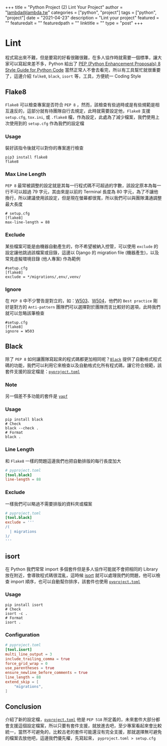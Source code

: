 +++
title = "Python Project (2) Lint Your Project"
author = "lambda@lambda.tw"
categories = ["python", "project"]
tags = ["python", "project"]
date = "2021-04-23"
description = "Lint your project"
featured = ""
featuredalt = ""
featuredpath = ""
linktitle = ""
type = "post"
+++
# Lint
程式寫出來不難，但是要寫的好看很難很難，在多人協作時就需要一個標準，讓大家可以寫起來差不多，Python 給出了 [PEP (Python Enhancement Proposals) 8 Style Guide for Python Code](https://www.python.org/dev/peps/pep-0008/) 當然正常人不會去看完，所以有工具幫忙就很重要了，這邊介紹 `falke8`, `black`, `isort` 等，工具，方便統一 Coding Style

## Flake8
`Flake8` 可以檢查專案是否符合 `PEP 8` ，然而，該檢查有些過時或是有些規範是相互違反的，這部分就有待團隊自行去規定，此時就需要設定他，`Flake8` 支援 `setup.cfg`, `tox.ini`, 或 `.flake8` 檔，作為設定，此處為了減少檔案，我們使用上次使用到的 `setup.cfg` 作為我們的設定檔

### Usage
裝好該指令後就可以對你的專案進行檢查

```shell-script
pip3 install flake8
flake8
```

### Max Line Length
`PEP 8` 最常被調整的設定就是其每一行程式碼不可超過的字數，該設定原本為每一行不可以超過 79 字元，其由來是以前的 Terminal 長度為 80 字元，為了不讓他換行，所以建議使用該設定，但是現在螢幕都很寬，所以我們可以與團隊溝通調整最大長度

```
# setup.cfg
[flake8]
max-line-length = 88
```

### Exclude
某些檔案可能是由機器自動產生的，你不希望被納入控管，可以使用 `exclude` 的設定讓他跳過該檔案或目錄，這邊以 Django 的 migration file (機器產生)，以及常見虛擬環境目錄 (他人專案) 作為範例

```
#setup.cfg
[flake8]
exclude = */migrations/,env/,venv/
```

### Ignore
在 `PEP 8` 中不少警告是對立的，如：[W503](https://www.flake8rules.com/rules/W503.html)、[W504](https://www.flake8rules.com/rules/W504.html)，他們的 `Best practice` 剛好是對方的 `Anti-pattern` 團隊們可以選擇對於團隊而言比較好的選項，此時我們就可以忽略該筆檢查

```
#setup.cfg
[flake8]
ignore = W503
```

## Black
除了 `PEP 8` 如何讓團隊寫起來的程式碼都更加相同呢？[`Black`](https://github.com/psf/black) 提供了自動格式程式碼的功能，我們可以利用它來檢查以及自動格式化所有程式碼，讓它符合規範，該套件支援的設定檔是：[`pyproject.toml`](https://www.python.org/dev/peps/pep-0518/)

### Note
另一個差不多功能的套件是 [`yapf`](https://github.com/google/yapf)

### Usage
```shell-script
pip install black
# Check
black --check .
# Format
black .
```

### Line Length
和 `Flake8` 一樣的問題這邊我們也把自動排版的每行長度加大
```toml
# pyproject.toml
[tool.black]
line-length = 88
```

### Exclude
一樣我們可以略過不需要排版的資料夾或檔案
```toml
# pyproject.toml
[tool.black]
exclude = '''
/(
  | migrations
)/
'''
```

## isort
在 Python 我們常常 import 多個套件但是多人協作可能就不會把相同的 Library 放在附近，會導致程式碼很混亂，這時候 [isort](https://pycqa.github.io/isort/) 就可以處理我們的問題，他可以檢查 import 順序，也可以自動幫你排序，該套件也使用 [`pyproject.toml`](https://www.python.org/dev/peps/pep-0518/)

### Usage
```shell-script
pip install isort
# Check
isort -c .
# Format
isort .
```

### Configuration
```toml
# pyproject.toml
[tool.isort]
multi_line_output = 3
include_trailing_comma = true
force_grid_wrap = 0
use_parentheses = true
ensure_newline_before_comments = true
line_length = 88
extend_skip = [
    "migrations",
]
```

## Conclusion
介紹了新的設定檔，[`pyproject.toml`](https://www.python.org/dev/peps/pep-0518/) 他是 `PEP 518` 所定義的，未來套件大部分都會支援這個設定檔案，所以只要有套件支援，就放進去吧，至少專案看起來會比較統一，當然不可避免的，比較古老的套件可能還沒有完全支援，那就選擇無可避免的檔案去放他吧，這邊我們優先權，先寫起來， `pyproject.toml > setup.cfg` 
